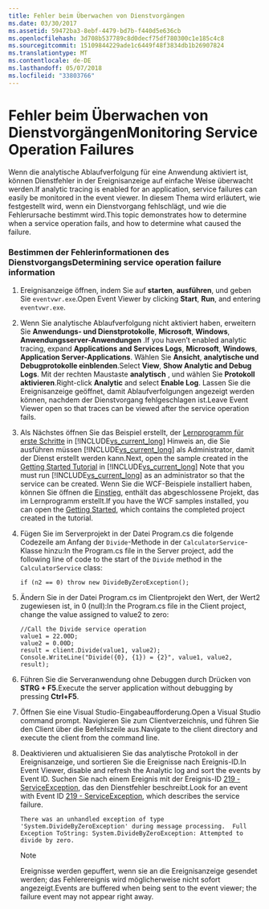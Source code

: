 ```yaml
---
title: Fehler beim Überwachen von Dienstvorgängen
ms.date: 03/30/2017
ms.assetid: 59472ba3-8ebf-4479-bd7b-f440d5e636cb
ms.openlocfilehash: 3d708b537789c8d0decf75df780300c1e185c4c8
ms.sourcegitcommit: 15109844229ade1c6449f48f3834db1b26907824
ms.translationtype: MT
ms.contentlocale: de-DE
ms.lasthandoff: 05/07/2018
ms.locfileid: "33803766"
---
```

# <a name="monitoring-service-operation-failures"></a><span data-ttu-id="9400f-102">Fehler beim Überwachen von Dienstvorgängen</span><span class="sxs-lookup"><span data-stu-id="9400f-102">Monitoring Service Operation Failures</span></span>
<span data-ttu-id="9400f-103">Wenn die analytische Ablaufverfolgung für eine Anwendung aktiviert ist, können Dienstfehler in der Ereignisanzeige auf einfache Weise überwacht werden.</span><span class="sxs-lookup"><span data-stu-id="9400f-103">If analytic tracing is enabled for an application, service failures can easily be monitored in the event viewer.</span></span>  <span data-ttu-id="9400f-104">In diesem Thema wird erläutert, wie festgestellt wird, wenn ein Dienstvorgang fehlschlägt, und wie die Fehlerursache bestimmt wird.</span><span class="sxs-lookup"><span data-stu-id="9400f-104">This topic demonstrates how to determine when a service operation fails, and how to determine what caused the failure.</span></span>  
  
### <a name="determining-service-operation-failure-information"></a><span data-ttu-id="9400f-105">Bestimmen der Fehlerinformationen des Dienstvorgangs</span><span class="sxs-lookup"><span data-stu-id="9400f-105">Determining service operation failure information</span></span>  
  
1.  <span data-ttu-id="9400f-106">Ereignisanzeige öffnen, indem Sie auf **starten**, **ausführen**, und geben Sie `eventvwr.exe`.</span><span class="sxs-lookup"><span data-stu-id="9400f-106">Open Event Viewer by clicking **Start**, **Run**, and entering `eventvwr.exe`.</span></span>  
  
2.  <span data-ttu-id="9400f-107">Wenn Sie analytische Ablaufverfolgung nicht aktiviert haben, erweitern Sie **Anwendungs- und Dienstprotokolle**, **Microsoft**, **Windows**, **Anwendungsserver-Anwendungen** .</span><span class="sxs-lookup"><span data-stu-id="9400f-107">If you haven’t enabled analytic tracing, expand **Applications and Services Logs**, **Microsoft**, **Windows**, **Application Server-Applications**.</span></span> <span data-ttu-id="9400f-108">Wählen Sie **Ansicht**, **analytische und Debugprotokolle einblenden**.</span><span class="sxs-lookup"><span data-stu-id="9400f-108">Select **View**, **Show Analytic and Debug Logs**.</span></span> <span data-ttu-id="9400f-109">Mit der rechten Maustaste **analytisch** , und wählen Sie **Protokoll aktivieren**.</span><span class="sxs-lookup"><span data-stu-id="9400f-109">Right-click **Analytic** and select **Enable Log**.</span></span> <span data-ttu-id="9400f-110">Lassen Sie die Ereignisanzeige geöffnet, damit Ablaufverfolgungen angezeigt werden können, nachdem der Dienstvorgang fehlgeschlagen ist.</span><span class="sxs-lookup"><span data-stu-id="9400f-110">Leave Event Viewer open so that traces can be viewed after the service operation fails.</span></span>  
  
3.  <span data-ttu-id="9400f-111">Als Nächstes öffnen Sie das Beispiel erstellt, der [Lernprogramm für erste Schritte](../../../../../docs/framework/wcf/getting-started-tutorial.md) in [!INCLUDE[vs_current_long](../../../../../includes/vs-current-long-md.md)] Hinweis an, die Sie ausführen müssen [!INCLUDE[vs_current_long](../../../../../includes/vs-current-long-md.md)] als Administrator, damit der Dienst erstellt werden kann.</span><span class="sxs-lookup"><span data-stu-id="9400f-111">Next, open the sample created in the [Getting Started Tutorial](../../../../../docs/framework/wcf/getting-started-tutorial.md) in [!INCLUDE[vs_current_long](../../../../../includes/vs-current-long-md.md)] Note that you must run [!INCLUDE[vs_current_long](../../../../../includes/vs-current-long-md.md)] as an administrator so that the service can be created.</span></span> <span data-ttu-id="9400f-112">Wenn Sie die WCF-Beispiele installiert haben, können Sie öffnen die [Einstieg](../../../../../docs/framework/wcf/samples/getting-started-sample.md), enthält das abgeschlossene Projekt, das im Lernprogramm erstellt.</span><span class="sxs-lookup"><span data-stu-id="9400f-112">If you have the WCF samples installed, you can open the [Getting Started](../../../../../docs/framework/wcf/samples/getting-started-sample.md), which contains the completed project created in the tutorial.</span></span>  
  
4.  <span data-ttu-id="9400f-113">Fügen Sie im Serverprojekt in der Datei Program.cs die folgende Codezeile am Anfang der `Divide`-Methode in der `CalculatorService`-Klasse hinzu:</span><span class="sxs-lookup"><span data-stu-id="9400f-113">In the Program.cs file in the Server project, add the following line of code to the start of the `Divide` method in the `CalculatorService` class:</span></span>  
  
    ```  
    if (n2 == 0) throw new DivideByZeroException();  
    ```  
  
5.  <span data-ttu-id="9400f-114">Ändern Sie in der Datei Program.cs im Clientprojekt den Wert, der Wert2 zugewiesen ist, in 0 (null):</span><span class="sxs-lookup"><span data-stu-id="9400f-114">In the Program.cs file in the Client project, change the value assigned to value2 to zero:</span></span>  
  
    ```  
    //Call the Divide service operation  
    value1 = 22.00D;  
    value2 = 0.00D;  
    result = client.Divide(value1, value2);  
    Console.WriteLine("Divide({0}, {1}) = {2}", value1, value2, result);  
    ```  
  
6.  <span data-ttu-id="9400f-115">Führen Sie die Serveranwendung ohne Debuggen durch Drücken von **STRG + F5**.</span><span class="sxs-lookup"><span data-stu-id="9400f-115">Execute the server application without debugging by pressing **Ctrl+F5**.</span></span>  
  
7.  <span data-ttu-id="9400f-116">Öffnen Sie eine Visual Studio-Eingabeaufforderung.</span><span class="sxs-lookup"><span data-stu-id="9400f-116">Open a Visual Studio command prompt.</span></span>  <span data-ttu-id="9400f-117">Navigieren Sie zum Clientverzeichnis, und führen Sie den Client über die Befehlszeile aus.</span><span class="sxs-lookup"><span data-stu-id="9400f-117">Navigate to the client directory and execute the client from the command line.</span></span>  
  
8.  <span data-ttu-id="9400f-118">Deaktivieren und aktualisieren Sie das analytische Protokoll in der Ereignisanzeige, und sortieren Sie die Ereignisse nach Ereignis-ID.</span><span class="sxs-lookup"><span data-stu-id="9400f-118">In Event Viewer, disable and refresh the Analytic log and sort the events by Event ID.</span></span>  <span data-ttu-id="9400f-119">Suchen Sie nach einem Ereignis mit der Ereignis-ID [219 - ServiceException](../../../../../docs/framework/wcf/diagnostics/etw/219-serviceexception.md), das den Dienstfehler beschreibt.</span><span class="sxs-lookup"><span data-stu-id="9400f-119">Look for an event with Event ID [219 - ServiceException](../../../../../docs/framework/wcf/diagnostics/etw/219-serviceexception.md), which describes the service failure.</span></span>  
  
    ```Output  
    There was an unhandled exception of type 'System.DivideByZeroException' during message processing.  Full Exception ToString: System.DivideByZeroException: Attempted to divide by zero.  
    ```  
  
    > [!NOTE]
    >  <span data-ttu-id="9400f-120">Ereignisse werden gepuffert, wenn sie an die Ereignisanzeige gesendet werden; das Fehlerereignis wird möglicherweise nicht sofort angezeigt.</span><span class="sxs-lookup"><span data-stu-id="9400f-120">Events are buffered when being sent to the event viewer; the failure event may not appear right away.</span></span>
